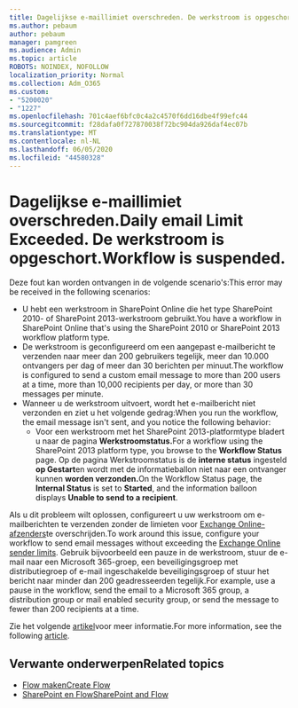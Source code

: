 ```yaml
---
title: Dagelijkse e-maillimiet overschreden. De werkstroom is opgeschort.
ms.author: pebaum
author: pebaum
manager: pamgreen
ms.audience: Admin
ms.topic: article
ROBOTS: NOINDEX, NOFOLLOW
localization_priority: Normal
ms.collection: Adm_O365
ms.custom:
- "5200020"
- "1227"
ms.openlocfilehash: 701c4aef6bfc0c4a2c4570f6dd16dbe4f99efc44
ms.sourcegitcommit: f28dafa0f727870038f72bc904da926daf4ec07b
ms.translationtype: MT
ms.contentlocale: nl-NL
ms.lasthandoff: 06/05/2020
ms.locfileid: "44580328"
---
```

# <a name="daily-email-limit-exceeded-workflow-is-suspended"></a><span data-ttu-id="e0edb-103">Dagelijkse e-maillimiet overschreden.</span><span class="sxs-lookup"><span data-stu-id="e0edb-103">Daily email Limit Exceeded.</span></span> <span data-ttu-id="e0edb-104">De werkstroom is opgeschort.</span><span class="sxs-lookup"><span data-stu-id="e0edb-104">Workflow is suspended.</span></span>

<span data-ttu-id="e0edb-105">Deze fout kan worden ontvangen in de volgende scenario's:</span><span class="sxs-lookup"><span data-stu-id="e0edb-105">This error may be received in the following scenarios:</span></span>

- <span data-ttu-id="e0edb-106">U hebt een werkstroom in SharePoint Online die het type SharePoint 2010- of SharePoint 2013-werkstroom gebruikt.</span><span class="sxs-lookup"><span data-stu-id="e0edb-106">You have a workflow in SharePoint Online that's using the SharePoint 2010 or SharePoint 2013 workflow platform type.</span></span>
- <span data-ttu-id="e0edb-107">De werkstroom is geconfigureerd om een aangepast e-mailbericht te verzenden naar meer dan 200 gebruikers tegelijk, meer dan 10.000 ontvangers per dag of meer dan 30 berichten per minuut.</span><span class="sxs-lookup"><span data-stu-id="e0edb-107">The workflow is configured to send a custom email message to more than 200 users at a time, more than 10,000 recipients per day, or more than 30 messages per minute.</span></span>
- <span data-ttu-id="e0edb-108">Wanneer u de werkstroom uitvoert, wordt het e-mailbericht niet verzonden en ziet u het volgende gedrag:</span><span class="sxs-lookup"><span data-stu-id="e0edb-108">When you run the workflow, the email message isn't sent, and you notice the following behavior:</span></span>
    - <span data-ttu-id="e0edb-109">Voor een werkstroom met het SharePoint 2013-platformtype bladert u naar de pagina **Werkstroomstatus.**</span><span class="sxs-lookup"><span data-stu-id="e0edb-109">For a workflow using the SharePoint 2013 platform type, you browse to the **Workflow Status** page.</span></span> <span data-ttu-id="e0edb-110">Op de pagina Werkstroomstatus is de **interne status** ingesteld **op Gestart**en wordt met de informatieballon niet naar een ontvanger kunnen **worden verzonden.**</span><span class="sxs-lookup"><span data-stu-id="e0edb-110">On the Workflow Status page, the **Internal Status** is set to **Started**, and the information balloon displays **Unable to send to a recipient**.</span></span>

<span data-ttu-id="e0edb-111">Als u dit probleem wilt oplossen, configureert u uw werkstroom om e-mailberichten te verzenden zonder de limieten voor [Exchange Online-afzenders](https://docs.microsoft.com/office365/servicedescriptions/exchange-online-service-description/exchange-online-limits#recipientlimits)te overschrijden.</span><span class="sxs-lookup"><span data-stu-id="e0edb-111">To work around this issue, configure your workflow to send email messages without exceeding the [Exchange Online sender limits](https://docs.microsoft.com/office365/servicedescriptions/exchange-online-service-description/exchange-online-limits#recipientlimits).</span></span> <span data-ttu-id="e0edb-112">Gebruik bijvoorbeeld een pauze in de werkstroom, stuur de e-mail naar een Microsoft 365-groep, een beveiligingsgroep met distributiegroep of e-mail ingeschakelde beveiligingsgroep of stuur het bericht naar minder dan 200 geadresseerden tegelijk.</span><span class="sxs-lookup"><span data-stu-id="e0edb-112">For example, use a pause in the workflow, send the email to a Microsoft 365 group, a distribution group or mail enabled security group, or send the message to fewer than 200 recipients at a time.</span></span>


<span data-ttu-id="e0edb-113">Zie het volgende [artikel](https://support.microsoft.com/help/3150442/daily-email-limit-has-exceeded-and-your-workflow-has-been-suspended-or)voor meer informatie.</span><span class="sxs-lookup"><span data-stu-id="e0edb-113">For more information, see the following [article](https://support.microsoft.com/help/3150442/daily-email-limit-has-exceeded-and-your-workflow-has-been-suspended-or).</span></span>

## <a name="related-topics"></a><span data-ttu-id="e0edb-114">Verwante onderwerpen</span><span class="sxs-lookup"><span data-stu-id="e0edb-114">Related topics</span></span>
- [<span data-ttu-id="e0edb-115">Flow maken</span><span class="sxs-lookup"><span data-stu-id="e0edb-115">Create Flow</span></span>](https://support.office.com/article/Create-a-flow-for-a-list-or-library-in-SharePoint-Online-or-OneDrive-for-Business-a9c3e03b-0654-46af-a254-20252e580d01) 
- [<span data-ttu-id="e0edb-116">SharePoint en Flow</span><span class="sxs-lookup"><span data-stu-id="e0edb-116">SharePoint and Flow</span></span>](https://flow.microsoft.com/blog/sharepoint-and-flow/) 